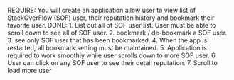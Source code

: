 REQUIRE:
	You will create an application allow user to view list of StackOverFlow (SOF) user,
	their reputation history and bookmark their favorite user.
DONE:
	1. List out all of SOF user list. User must be able to scroll down to see all of SOF user.
	2. bookmark / de-bookmark a SOF user.
	3. see only SOF user that has been bookmarked.
	4. When the app is restarted, all bookmark setting must be maintained.
	5. Application is required to work smoothly while user scrolls down to more SOF user.
	6. User can click on any SOF user to see their detail reputation.
	7. Scroll to load more user
